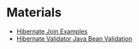 # Materials
* [Hibernate Join Examples](https://examples.javacodegeeks.com/enterprise-java/hibernate/hibernate-join-example/)
* [Hibernate Validator Java Bean Validation](https://howtodoinjava.com/hibernate/hibernate-validator-java-bean-validation/)
